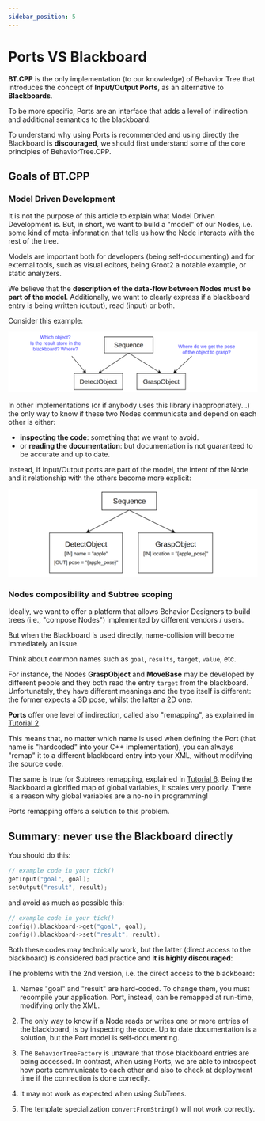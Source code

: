 ```yaml
---
sidebar_position: 5
---
```


# Ports VS Blackboard

**BT.CPP** is the only implementation (to our knowledge) of Behavior Tree that
introduces the concept of **Input/Output Ports**, as an alternative to **Blackboards**.

To be more specific, Ports are an interface that adds a level of
indirection and additional semantics to the blackboard.

To understand why using Ports is recommended and using directly the Blackboard 
is **discouraged**, we should first understand some of the core principles 
of BehaviorTree.CPP.

## Goals of BT.CPP

### Model Driven Development

It is not the purpose of this article to explain what Model Driven Development is.
But, in short, we want to build a "model" of our Nodes, i.e. some kind of meta-information
that tells us how the Node interacts with  the rest of the tree.

Models are important both for developers (being self-documenting) and 
for external tools, such as visual editors, being Groot2 a notable example, 
or static analyzers.

We believe that the **description of the data-flow between Nodes must be part of the model**. 
Additionally, we want to clearly express if a blackboard entry is being written (output), 
read (input) or both. 

Consider this example:

![no_ports](images/no_ports_sequence.png)

In other implementations (or if anybody uses this library inappropriately...) the
only way to know if these two Nodes communicate and depend on each other is either:

- **inspecting the code**: something that we want to avoid.
- or **reading the documentation**: but documentation is not guaranteed to be accurate and up to date.

Instead, if Input/Output ports are part of the model, the intent of the Node and it
relationship with the others become more explicit:

![with_ports](images/with_ports_sequence.png)

### Nodes composibility and Subtree scoping

Ideally, we want to offer a platform that allows Behavior Designers to build trees
(i.e., "compose Nodes") implemented by different vendors / users.

But when the Blackboard is used directly, name-collision will become immediately an issue.

Think about common names such as `goal`, `results`, `target`, `value`, etc.

For instance, the Nodes **GraspObject** and **MoveBase** may be developed by different people
and they both read the entry `target` from the blackboard.
Unfortunately, they have different meanings and the type itself is different: 
the former expects a 3D pose, whilst the latter a 2D one.

**Ports** offer one level of indirection, called also "remapping", as explained in
[Tutorial 2](../tutorial-basics/tutorial_02_basic_ports.md).

This means that, no matter which name is used when defining the Port 
(that name is "hardcoded" into your C++ implementation),
you can always "remap" it to a different blackboard entry into your XML, 
without modifying the source code.

The same is true for Subtrees remapping, explained in [Tutorial 6](../tutorial-basics/tutorial_06_subtree_ports.md). 
Being the Blackboard a glorified map of global variables, it scales very poorly. 
There is a reason why global variables are a no-no in programming!

Ports remapping offers a solution to this problem.


## Summary: never use the Blackboard directly

You should do this:

```c++
// example code in your tick()
getInput("goal", goal);
setOutput("result", result);
```

and avoid as much as possible this:

```c++
// example code in your tick()
config().blackboard->get("goal", goal);
config().blackboard->set("result", result);
```

Both these codes may technically work, but the latter (direct access to the blackboard) 
is considered bad practice and **it is highly discouraged**:

The problems with the 2nd version, i.e. the direct access to the blackboard:

1. Names "goal" and "result" are hard-coded. To change them, you must recompile your application. Port, instead, can be remapped at run-time, modifying only the XML.

2. The only way to know if a Node reads or writes one or more entries of the blackboard, 
is by inspecting the code. Up to date documentation is a solution, but the Port model is self-documenting.

3. The `BehaviorTreeFactory` is unaware that those blackboard entries are being accessed.
In contrast, when using Ports, we are able to introspect how ports communicate to each other
and also to check at deployment time if the connection is done correctly.

4. It may not work as expected when using SubTrees.

5. The template specialization `convertFromString()` will not work correctly.



